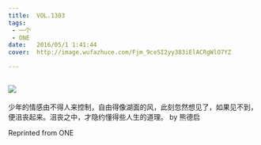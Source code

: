 ```yaml
---
title:	VOL.1303
tags:
 - 一个
 - ONE
date:	2016/05/1 1:41:44
cover:	http://image.wufazhuce.com/Fjm_9ceSI2yy383iElACRgWlO7YZ

---
```

![](http://image.wufazhuce.com/Fjm_9ceSI2yy383iElACRgWlO7YZ)
---

少年的情感由不得人来控制，自由得像湖面的风，此刻忽然想见了，如果见不到，便沮丧起来。沮丧之中，才隐约懂得些人生的道理。 by 熊德启
 
Reprinted from ONE
